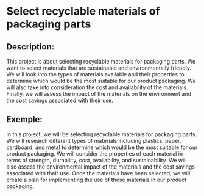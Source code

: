 # Select recyclable materials of packaging parts

## Description:
This project is about selecting recyclable materials for packaging parts. We want to select materials that are sustainable and environmentally friendly. We will look into the types of materials available and their properties to determine which would be the most suitable for our product packaging. We will also take into consideration the cost and availability of the materials. Finally, we will assess the impact of the materials on the environment and the cost savings associated with their use.

## Exemple:
In this project, we will be selecting recyclable materials for packaging parts. We will research different types of materials including plastics, paper, cardboard, and metal to determine which would be the most suitable for our product packaging. We will consider the properties of each material in terms of strength, durability, cost, availability, and sustainability. We will also assess the environmental impact of the materials and the cost savings associated with their use. Once the materials have been selected, we will create a plan for implementing the use of these materials in our product packaging.